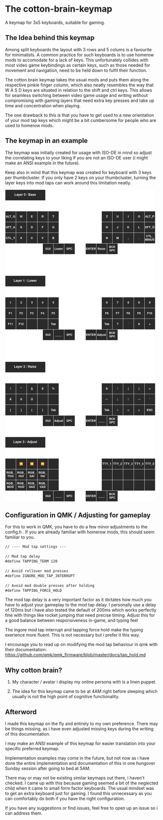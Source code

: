 # The cotton-brain-keymap

A keymap for 3x5 keyboards, suitable for gaming.

## The Idea behind this keymap

Among split keyboards the layout with 3 rows and 5 colums is a favourite for
minimalists. A common practice for such keyboards is to use homerow mods to
accomodate for a lack of keys. This unfortunately collides with most video game
keybindings as certain keys, such as those needed for movement and navigation,
need to be held down to fulfil their function.

The cotton brain keymap takes the usual mods and puts them along the respective
pinkie finger column, which also neatly resembles the way that W A S D keys are
situated in relation to the shift and ctrl keys. This allows for seamless
switching between video game usage and writing without compromising with
gaming layers that need extra key presses and take up time and concentration
when playing.

The one drawback to this is that you have to get used to a new orientation of
your mod tap keys which might be a bit cumbersome for people who are used to
homerow mods.

## The keymap in an example

The keymap was initially created for usage with ISO-DE in mind so adjust the
correlating keys to your liking if you are not an ISO-DE user (i might make an
ANSI example in the future).

Keep also in mind that this keymap was created for keyboard with 3 keys per
thumbcluster. If you only have 2 keys on your thumbcluster, turning the layer
keys into mod taps can work around this limitation neatly.

![Keymap](./gfx/cotton-brain-keymap.png)

## Configuration in QMK / Adjusting for gameplay

For this to work in QMK, you have to do a few minor adjustments to the config.h .
If you are already familiar with homerow mods, this should seem familiar to you.

```
// ---- Mod tap settings ---

// Mod tap delay
#define TAPPING_TERM 120

// Avoid rollover mod presses
#define IGNORE_MOD_TAP_INTERRUPT

// Avoid mod double presses after holding
#define TAPPING_FORCE_HOLD
```

The mod tap delay is a very important factor as it dictates how much you have to
adjust your gameplay to the mod tap delay. I personally use a delay of 120ms but
i have also tested the default of 200ms which works perfectly fine with things
like rocket jumping that need precise timing. Adjust this for a good balance
between responsiveness in-game, and typing feel

The ingore mod tap interrupt and tapping force hold make the typing exerience
more fluent. This is not necessary but i prefer it this way.

I encourage you to read up on modifying the mod tap behaviour in qmk with their
documentation: https://github.com/qmk/qmk_firmware/blob/master/docs/tap_hold.md

## Why cotton brain?

1. My character / avatar i display my online persona with is a linen puppet.

2. The idea for this keymap came to be at 4AM right before sleeping which usually
is not the high point of cognitive functionality.

## Afterword

I made this keymap on the fly and entirely to my own preference. There may be
things missing, as i have even adjusted missing keys during the writing of this
documentation.

I may make an ANSI example of this keymap for easier translation into your
specific preferred keymap.

Implementation examples may come in the future, but not now as i have done the
entire Implementation and documentation of this in one hungover Sunday session
after going to bed at 5AM.

There may or may not be existing similar keymaps out there, i haven't checked.
I came up with this because gaming seemed a bit of the neglected child when it
came to small form factor keyboards. The usual mindset was to get an extra
keyboard just for gaming. I found this unnecessary as you can comfortably do both
if you have the right configuration.

If you have any suggestions or find issues, feel free to open up an issue so i
can address them.

